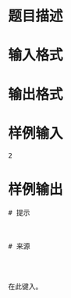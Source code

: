

# 题目描述



# 输入格式



# 输出格式



# 样例输入


<pre>2</pre>

# 样例输出


<pre>
# 提示



# 来源


<p>
在此键入。
</p>
